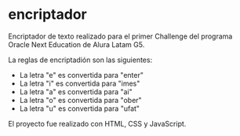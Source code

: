 # encriptador

Encriptador de texto realizado para el primer Challenge del programa Oracle Next Education de Alura Latam G5.

La reglas de encriptadión son las siguientes:
- La letra "e" es convertida para "enter"
- La letra "i" es convertida para "imes"
- La letra "a" es convertida para "ai"
- La letra "o" es convertida para "ober"
- La letra "u" es convertida para "ufat"

El proyecto fue realizado con HTML, CSS y JavaScript.
